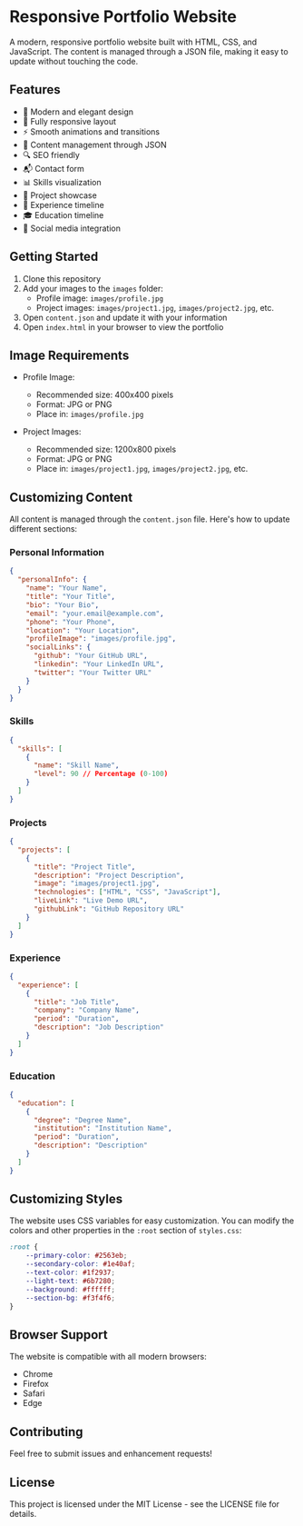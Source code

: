 # Responsive Portfolio Website

A modern, responsive portfolio website built with HTML, CSS, and JavaScript. The content is managed through a JSON file, making it easy to update without touching the code.

## Features

- 🎨 Modern and elegant design
- 📱 Fully responsive layout
- ⚡ Smooth animations and transitions
- 📝 Content management through JSON
- 🔍 SEO friendly
- 📬 Contact form
- 📊 Skills visualization
- 📂 Project showcase
- 📅 Experience timeline
- 🎓 Education timeline
- 🔗 Social media integration

## Getting Started

1. Clone this repository
2. Add your images to the `images` folder:
   - Profile image: `images/profile.jpg`
   - Project images: `images/project1.jpg`, `images/project2.jpg`, etc.
3. Open `content.json` and update it with your information
4. Open `index.html` in your browser to view the portfolio

## Image Requirements

- Profile Image:
  - Recommended size: 400x400 pixels
  - Format: JPG or PNG
  - Place in: `images/profile.jpg`

- Project Images:
  - Recommended size: 1200x800 pixels
  - Format: JPG or PNG
  - Place in: `images/project1.jpg`, `images/project2.jpg`, etc.

## Customizing Content

All content is managed through the `content.json` file. Here's how to update different sections:

### Personal Information
```json
{
  "personalInfo": {
    "name": "Your Name",
    "title": "Your Title",
    "bio": "Your Bio",
    "email": "your.email@example.com",
    "phone": "Your Phone",
    "location": "Your Location",
    "profileImage": "images/profile.jpg",
    "socialLinks": {
      "github": "Your GitHub URL",
      "linkedin": "Your LinkedIn URL",
      "twitter": "Your Twitter URL"
    }
  }
}
```

### Skills
```json
{
  "skills": [
    {
      "name": "Skill Name",
      "level": 90 // Percentage (0-100)
    }
  ]
}
```

### Projects
```json
{
  "projects": [
    {
      "title": "Project Title",
      "description": "Project Description",
      "image": "images/project1.jpg",
      "technologies": ["HTML", "CSS", "JavaScript"],
      "liveLink": "Live Demo URL",
      "githubLink": "GitHub Repository URL"
    }
  ]
}
```

### Experience
```json
{
  "experience": [
    {
      "title": "Job Title",
      "company": "Company Name",
      "period": "Duration",
      "description": "Job Description"
    }
  ]
}
```

### Education
```json
{
  "education": [
    {
      "degree": "Degree Name",
      "institution": "Institution Name",
      "period": "Duration",
      "description": "Description"
    }
  ]
}
```

## Customizing Styles

The website uses CSS variables for easy customization. You can modify the colors and other properties in the `:root` section of `styles.css`:

```css
:root {
    --primary-color: #2563eb;
    --secondary-color: #1e40af;
    --text-color: #1f2937;
    --light-text: #6b7280;
    --background: #ffffff;
    --section-bg: #f3f4f6;
}
```

## Browser Support

The website is compatible with all modern browsers:
- Chrome
- Firefox
- Safari
- Edge

## Contributing

Feel free to submit issues and enhancement requests!

## License

This project is licensed under the MIT License - see the LICENSE file for details. 
